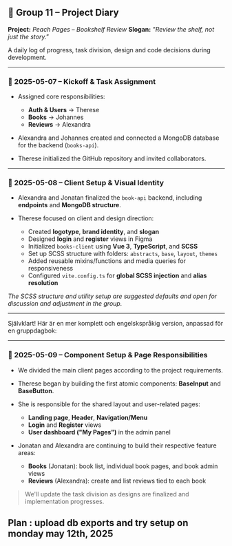 
## 📖 Group 11 – Project Diary

**Project:** *Peach Pages – Bookshelf Review*
**Slogan:** *"Review the shelf, not just the story."*

A daily log of progress, task division, design and code decisions during development.

---

### 📅 2025-05-07 – Kickoff & Task Assignment

* Assigned core responsibilities:

  * **Auth & Users** → Therese
  * **Books** → Johannes
  * **Reviews** → Alexandra

* Alexandra and Johannes created and connected a MongoDB database for the backend (`books-api`).

* Therese initialized the GitHub repository and invited collaborators.

---

### 📅 2025-05-08 – Client Setup & Visual Identity

* Alexandra and Jonatan finalized the `book-api` backend, including **endpoints** and **MongoDB structure**.
* Therese focused on client and design direction:

  * Created **logotype**, **brand identity**, and **slogan**
  * Designed **login** and **register** views in Figma
  * Initialized `books-client` using **Vue 3**, **TypeScript**, and **SCSS**
  * Set up SCSS structure with folders: `abstracts`, `base`, `layout`, `themes`
  * Added reusable mixins/functions and media queries for responsiveness
  * Configured `vite.config.ts` for **global SCSS injection** and **alias resolution**

_The SCSS structure and utility setup are suggested defaults and open for discussion and adjustment in the group._

---


Självklart! Här är en mer komplett och engelskspråkig version, anpassad för en gruppdagbok:

---

### 📅 2025-05-09 – Component Setup & Page Responsibilities

* We divided the main client pages according to the project requirements.

* Therese began by building the first atomic components: **BaseInput** and **BaseButton**.

* She is responsible for the shared layout and user-related pages:

  * **Landing page**, **Header**, **Navigation/Menu**
  * **Login** and **Register** views
  * **User dashboard ("My Pages")** in the admin panel

* Jonatan and Alexandra are continuing to build their respective feature areas:

  * **Books** (Jonatan): book list, individual book pages, and book admin views
  * **Reviews** (Alexandra): create and list reviews tied to each book

> We'll update the task division as designs are finalized and implementation progresses.

**Plan** : upload db exports and try setup on monday may 12th, 2025
---
